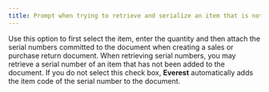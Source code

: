 ```yaml
---
title: Prompt when trying to retrieve and serialize an item that is not already present on a document
---
```



Use this option to first select the item, enter the quantity and then  attach the serial numbers committed to the document when creating a sales  or purchase return document. When retrieving serial numbers, you may retrieve  a serial number of an item that has not been added to the document. If  you do not select this check box, **Everest**  automatically adds the item code of the serial number to the document.
